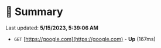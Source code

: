 # 📖 Summary
Last updated: **5/15/2023, 5:39:06 AM**

- `GET` [https://google.com](https://google.com) - **Up** (167ms)
